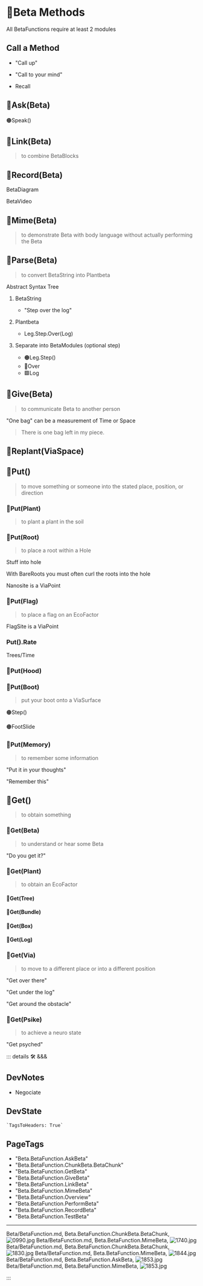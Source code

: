 # 🔷<beta>Beta Methods</beta>

All BetaFunctions require at least 2 modules

## Call a Method

- "Call up"

- "Call to your mind"

- Recall

## 🔷<beta>Ask(Beta)</beta>

🟠<move>Speak()</move>

## 🔷<beta>Link(Beta)</beta>

> to combine BetaBlocks

## 🔷<beta>Record(Beta)</beta>

BetaDiagram

BetaVideo

## 🔷<beta>Mime(Beta)</beta>

> to demonstrate Beta with body language without actually performing the Beta

## 🔷<beta>Parse(Beta)</beta>

> to convert BetaString into Plantbeta

Abstract Syntax Tree

1. <beta>BetaString</beta>
    - "Step over the log"

2. <beta>Plantbeta</beta>
    - Leg.Step.Over(Log)

3. Separate into <beta>BetaModules</beta> (optional step)
    - 🟠<move>Leg.Step()</move>
    - 🔻<via>Over</via>
    - 🟩<eko>Log</eko>

## 🔷<beta>Give(Beta)</beta>

> to communicate Beta to another person

"One bag" can be a measurement of Time or Space

> There is one bag left in my piece.

## 🔷<beta>Replant(<via>ViaSpace</via>)</beta>

## 🔷<beta>Put()</beta>

> to move something or someone into the stated place, position, or direction

### 🔷<beta>Put(<eko>Plant</eko>)</beta>

> to plant a plant in the soil

### 🔷<beta>Put(<eko>Root</eko>)</beta>

> to place a root within a Hole

Stuff into hole

With BareRoots you must often curl the roots into the hole

<eko>Nanosite</eko> is a ViaPoint

### 🔷<beta>Put(<via>Flag</via>)</beta>

> to place a flag on an EcoFactor

<via>FlagSite</via> is a ViaPoint

### Put().Rate

Trees/Time

### 🔷<beta>Put(<move>Hood</move>)</beta>

### 🔷<beta>Put(<move>Boot</move>)</beta>

> put your boot onto a ViaSurface

🟠<move>Step()</move>

🟠<move>FootSlide</move>

### 🔷<beta>Put(<psike>Memory</psike>)</beta>

> to remember some information

"Put it in your thoughts"

"Remember this"

## 🔷<beta>Get()</beta>

> to obtain something

### 🔷<beta>Get(Beta)</beta>

> to understand or hear some Beta

"Do you get it?"

### 🔷<beta>Get(<eko>Plant</eko>)</beta>

> to obtain an EcoFactor

#### 🔷<beta>Get(<eko>Tree</eko>)</beta>

#### 🔷<beta>Get(<eko>Bundle</eko>)</beta>

#### 🔷<beta>Get(<eko>Box</eko>)</beta>

#### 🔷<beta>Get(<eko>Log</eko>)</beta>

### 🔷<beta>Get(<via>Via</via>)</beta>

> to move to a different place or into a different position

"Get over there"

"Get under the log"

"Get around the obstacle"

### 🔷<beta>Get(<psike>Psike</psike>)</beta>

> to achieve a neuro state

"Get psyched"

::: details 🛠 <dev>&&&</dev>

## DevNotes

- Negociate

## DevState

```py
`TagsToHeaders: True`
```

<h2>PageTags</h2>

- "Beta.BetaFunction.AskBeta"
- "Beta.BetaFunction.ChunkBeta.BetaChunk"
- "Beta.BetaFunction.GetBeta"
- "Beta.BetaFunction.GiveBeta"
- "Beta.BetaFunction.LinkBeta"
- "Beta.BetaFunction.MimeBeta"
- "Beta.BetaFunction.Overview"
- "Beta.BetaFunction.PerformBeta"
- "Beta.BetaFunction.RecordBeta"
- "Beta.BetaFunction.TestBeta"

---

Beta/BetaFunction.md, <dev>Beta.BetaFunction.ChunkBeta.BetaChunk</dev>, ![0990.jpg](/PaperPhoto/0990.jpg)
Beta/BetaFunction.md, <dev>Beta.BetaFunction.MimeBeta</dev>, ![1740.jpg](/PaperPhoto/1740.jpg)
Beta/BetaFunction.md, <dev>Beta.BetaFunction.ChunkBeta.BetaChunk</dev>, ![1830.jpg](/PaperPhoto/1830.jpg)
Beta/BetaFunction.md, <dev>Beta.BetaFunction.MimeBeta</dev>, ![1844.jpg](/PaperPhoto/1844.jpg)
Beta/BetaFunction.md, <dev>Beta.BetaFunction.AskBeta</dev>, ![1853.jpg](/PaperPhoto/1853.jpg)
Beta/BetaFunction.md, <dev>Beta.BetaFunction.MimeBeta</dev>, ![1853.jpg](/PaperPhoto/1853.jpg)

:::

